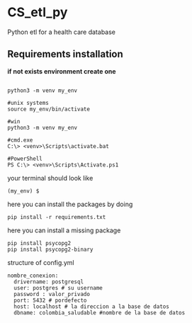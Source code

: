 # CS_etl_py
Python etl for a health care database 
## Requirements installation 
 **if not exists environment create one**
```

python3 -m venv my_env

#unix systems
source my_env/bin/activate  

#win
python3 -m venv my_env

#cmd.exe
C:\> <venv>\Scripts\activate.bat

#PowerShell
PS C:\> <venv>\Scripts\Activate.ps1
```
your terminal should look like
```
(my_env) $
```
here you can install the packages by doing 
```
pip install -r requirements.txt
```

here you can install a missing package 
```
pip install psycopg2
pip install psycopg2-binary
```
structure of config.yml 
```
nombre_conexion:
  drivername: postgresql  
  user: postgres # su username
  password : valor_privado
  port: 5432 # pordefecto 
  host: localhost # la direccion a la base de datos
  dbname: colombia_saludable #nombre de la base de datos
```